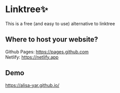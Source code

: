 # Linktree:sparkles:
This is a free (and easy to use) alternative to linktree 

## Where to host your website?
Github Pages: https://pages.github.com  
Netlify: https://netlify.app

## Demo
https://alisa-yar.github.io/



<!-- You can display an image by adding ! and wrapping the alt text in [ ]. Then wrap the link for the image in parentheses ().
![This is an image](https://myoctocat.com/assets/images/base-octocat.svg) -->

<!-- Inspired from: https://github.com/RyanLefebvre/TREE and https://github.com/johnggli/linktree -->

